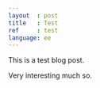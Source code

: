 ```yaml
---
layout  : post
title   : Test
ref     : test
language: ee
---
```

This is a test blog post.

Very interesting much so.